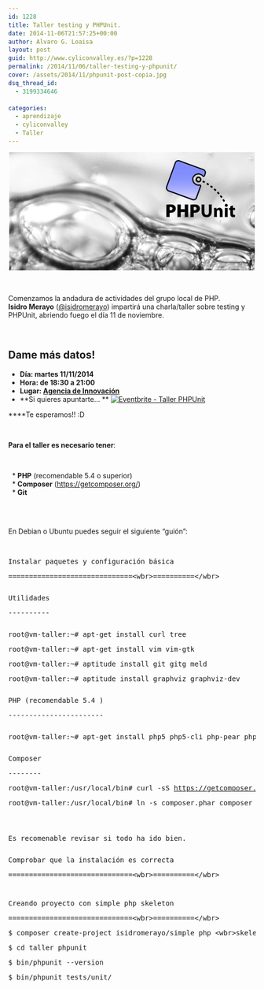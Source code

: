 ```yaml
---
id: 1228
title: Taller testing y PHPUnit.
date: 2014-11-06T21:57:25+00:00
author: Alvaro G. Loaisa
layout: post
guid: http://www.cyliconvalley.es/?p=1228
permalink: /2014/11/06/taller-testing-y-phpunit/
cover: /assets/2014/11/phpunit-post-copia.jpg
dsq_thread_id:
  - 3199334646

categories:
  - aprendizaje
  - cyliconvalley
  - Taller
---
```

<div style="text-align: center;">
  <img class="aligncenter size-full wp-image-1232" title="phpunit-post copia" src="/assets/2014/11/phpunit-post-copia.jpg" alt="" width="500" height="240" />
</div>

&nbsp;

<div>
  Comenzamos la andadura de actividades del grupo local de PHP.
</div>

<div>
  <strong>Isidro Merayo</strong> (<a href="https://twitter.com/isidromerayo" target="_blank">@isidromerayo</a>) impartirá una charla/taller sobre testing y PHPUnit, abriendo fuego el día 11 de noviembre.
</div>

&nbsp;

## Dame más datos!

  * **Día: martes 11/11/2014**
  * **Hora: de 18:30 a 21:00**
  * **Lugar: <a href="http://www.valladolidadelante.es/lang/agencia/?refbol=agencia&refsec=agencia_donde-estamos" target="_blank">Agencia de Innovación</a>**
  * **Si quieres apuntarte&#8230; **
<a href="http://www.eventbrite.es/e/entradas-charlataller-phpunit-8557019275?aff=estw" rel="nofollow" target="_blank"><img src="http://www.eventbrite.com/custombutton?eid=3724377714" alt="Eventbrite - Taller PHPUnit" /></a> </ul> 

****Te esperamos!! :D

&nbsp;

<div>
  <strong>Para el taller es necesario tener</strong>:
</div>

&nbsp;

<div>
    * <strong>PHP</strong> (recomendable 5.4 o superior)
</div>

<div>
    * <strong>Composer</strong> (<a href="https://getcomposer.org/" target="_blank">https://getcomposer.org/</a>)
</div>

<div>
    * <strong>Git</strong>
</div>

<div>
  <strong><br /> </strong>
</div>

&nbsp;

<div>
  En Debian o Ubuntu puedes seguir el siguiente &#8220;guión&#8221;:
</div>

&nbsp;

<div>
</div>

<div>
  <pre>Instalar paquetes y configuración básica</pre>
  
  <pre>==============================&lt;wbr>==========&lt;/wbr></pre>
  
  <pre></pre>
  
  <pre>Utilidades</pre>
  
  <pre>----------</pre>
  
  <pre></pre>
  
  <pre>root@vm-taller:~# apt-get install curl tree</pre>
  
  <pre>root@vm-taller:~# apt-get install vim vim-gtk</pre>
  
  <pre>root@vm-taller:~# aptitude install git gitg meld</pre>
  
  <pre>root@vm-taller:~# aptitude install graphviz graphviz-dev</pre>
  
  <pre></pre>
  
  <pre>PHP (recomendable 5.4 )</pre>
  
  <pre>-----------------------</pre>
  
  <pre></pre>
  
  <pre>root@vm-taller:~# apt-get install php5 php5-cli php-pear php5-mysql php5-sqlite php5-xdebug php5-json php5-curl php5-xsl</pre>
  
  <pre></pre>
  
  <pre>Composer</pre>
  
  <pre>--------</pre>
  
  <pre>root@vm-taller:/usr/local/bin# curl -sS <a href="https://getcomposer.org/installer" target="_blank">https://getcomposer.org/&lt;wbr>installer&lt;/wbr></a> | php</pre>
  
  <pre>root@vm-taller:/usr/local/bin# ln -s composer.phar composer</pre>
  
  <pre></pre>
  
  <pre></pre>
  
  <pre></pre>
  
  <pre>Es recomenable revisar si todo ha ido bien.</pre>
  
  <pre></pre>
  
  <pre>Comprobar que la instalación es correcta</pre>
  
  <pre>==============================&lt;wbr>==========&lt;/wbr></pre>
  
  <pre></pre>
  
  <pre></pre>
  
  <pre>Creando proyecto con simple_php_skeleton</pre>
  
  <pre>==============================&lt;wbr>==========&lt;/wbr></pre>
  
  <pre>$ composer create-project isidromerayo/simple_php_&lt;wbr>skeleton taller_phpunit&lt;/wbr></pre>
  
  <pre>$ cd taller_phpunit</pre>
  
  <pre>$ bin/phpunit --version</pre>
  
  <pre>$ bin/phpunit tests/unit/</pre>
  
  <p>
    </div>